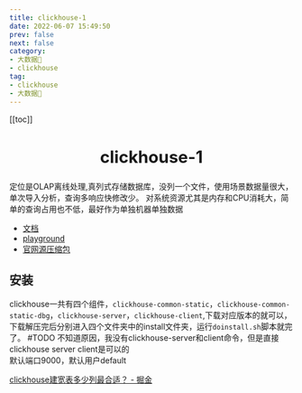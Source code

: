 ```yaml
---
title: clickhouse-1
date: 2022-06-07 15:49:50
prev: false  
next: false  
category:
- 大数据🐘
- clickhouse
tag:
- clickhouse
- 大数据🐘
---
```


<!-- more -->
[[toc]]
<div align="center" style="font-size:1.4em;"><h2><strong> clickhouse-1</strong></h2></div>

定位是OLAP离线处理,真列式存储数据库，没列一个文件，使用场景数据量很大，单次导入分析，查询多响应快修改少。
对系统资源尤其是内存和CPU消耗大，简单的查询占用也不低，最好作为单独机器单独数据
- [文档](https://clickhouse.com/docs/en/intro)
- [playground](https://play.clickhouse.com/play?user=play)
- [官网源压缩包](https://repo.yandex.ru/clickhouse/tgz/stable/)
## 安装
clickhouse一共有四个组件，`clickhouse-common-static`，`clickhouse-common-static-dbg`，`clickhouse-server`，`clickhouse-client`,下载对应版本的就可以，下载解压完后分别进入四个文件夹中的install文件夹，运行`doinstall.sh`脚本就完了。
#TODO 不知道原因，我没有clickhouse-server和client命令，但是直接clickhouse server client是可以的  
默认端口9000，默认用户default

[clickhouse建宽表多少列最合适？ - 掘金](https://juejin.cn/post/7118755909505040391)
